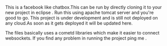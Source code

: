 This is a facebook like chatbox.This can be run by directly cloning it to your new project in eclipse .
Run this using apache tomcat server and you're good to go.
This project is under development and is still not deployed on any cloud.As soon as it gets deployed it will be updated here.

The files basically uses a cometd libraries which make it easier to connect websockets. If you find any problem in running the project ping me .  
